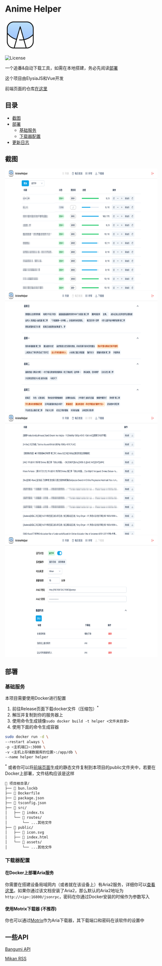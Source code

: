 # Anime Helper

<img src="assets/icon.svg" width=100></img>

![License](https://img.shields.io/badge/License-MIT-dark_green)

一个追番&自动下载工具，如需在本地搭建，务必先阅读[部署](#部署)

这个项目由ElysiaJS和Vue开发

前端页面的仓库[在这里](https://github.com/Zhoucheng133/Anime-Helper-UI)

## 目录
- [截图](#截图)
- [部署](#部署)
  - [基础服务](#基础服务)
  - [下载器配置](#下载器配置)
- [更新日志](#更新日志)

## 截图

<img src="./assets/截图1.png" height="400" />
<img src="./assets/截图2.png" height="400" />
<img src="./assets/截图3.png" height="400" />
<img src="./assets/截图4.png" height="400" />

## 部署

### 基础服务

本项目需要使用Docker进行配置

1. 前往Release页面下载docker文件（压缩包）<sup>*</sup>
2. 解压并复制到你的服务器上
3. 使用命令生成镜像`sudo docker build -t helper <文件夹目录>`
4. 使用下面的命令生成容器

```bash
sudo docker run -d \
--restart always \
-p <主机端口>:3000 \
-v <主机上存储数据库的位置>:/app/db \
--name helper helper
```

<sup>*</sup> 或者你可以将[前端页面](https://github.com/Zhoucheng133/Anime-Helper-UI)生成的静态文件复制到本项目的public文件夹中，若要在Docker上部署，文件结构应该是这样
```
📁 项目根目录/
├── 📄 bun.lockb
├── 📄 Dockerfile
├── 📄 package.json
├── 📄 tsconfig.json
├── 📁 src/
│   ├── 📄 index.ts
│   └── 📁 routes/
│       └── ...其他文件
├── 📁 public/
│   ├── 📄 icon.svg
│   ├── 📄 index.html
│   └── 📁 assets/
│       └── ...其他文件
```

### 下载器配置

#### 在Docker上部署Aria服务

你需要在搭建设备局域网内（或者就在该设备上）有Aria2服务，详细你可以[查看这里](https://github.com/P3TERX/Aria2-Pro-Docker)。如果你通过该文档安装了Aria2，那么默认的Aria2地址为`http://<ip>:16800/jsonrpc`，密码在你通过Docker安装的时候作为参数写入

#### 使用Motrix下载器 (不推荐)
你也可以通过[Motrix](https://motrix.app/zh-CN)作为Aria下载器，其下载端口和密码在该软件的设置中

## 一些API

[Bangumi API](https://bangumi.github.io/api/)

[Mikan RSS](https://mikanime.tv/RSS/Classic)
